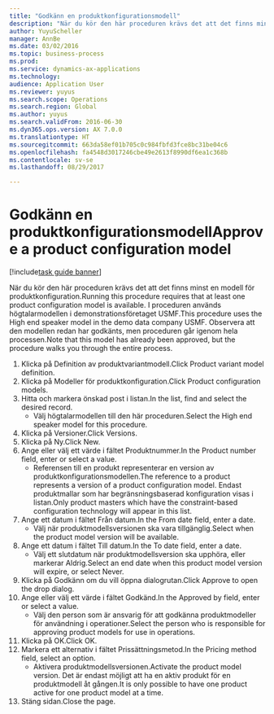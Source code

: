 ```yaml
--- 
title: "Godkänn en produktkonfigurationsmodell"
description: "När du kör den här proceduren krävs det att det finns minst en modell för produktkonfiguration."
author: YuyuScheller
manager: AnnBe
ms.date: 03/02/2016
ms.topic: business-process
ms.prod: 
ms.service: dynamics-ax-applications
ms.technology: 
audience: Application User
ms.reviewer: yuyus
ms.search.scope: Operations
ms.search.region: Global
ms.author: yuyus
ms.search.validFrom: 2016-06-30
ms.dyn365.ops.version: AX 7.0.0
ms.translationtype: HT
ms.sourcegitcommit: 663da58ef01b705c0c984fbfd3fce8bc31be04c6
ms.openlocfilehash: fa4548d3017246cbe49e2613f8990df6ea1c368b
ms.contentlocale: sv-se
ms.lasthandoff: 08/29/2017

---
```

# <a name="approve-a-product-configuration-model"></a><span data-ttu-id="c0390-103">Godkänn en produktkonfigurationsmodell</span><span class="sxs-lookup"><span data-stu-id="c0390-103">Approve a product configuration model</span></span>

[!include[task guide banner](../../includes/task-guide-banner.md)]

<span data-ttu-id="c0390-104">När du kör den här proceduren krävs det att det finns minst en modell för produktkonfiguration.</span><span class="sxs-lookup"><span data-stu-id="c0390-104">Running this procedure requires that at least one product configuration model is available.</span></span> <span data-ttu-id="c0390-105">I proceduren används högtalarmodellen i demonstrationsföretaget USMF.</span><span class="sxs-lookup"><span data-stu-id="c0390-105">This procedure uses the High end speaker model in the demo data company USMF.</span></span> <span data-ttu-id="c0390-106">Observera att den modellen redan har godkänts, men proceduren går igenom hela processen.</span><span class="sxs-lookup"><span data-stu-id="c0390-106">Note that this model has already been approved, but the procedure walks you through the entire process.</span></span>

1. <span data-ttu-id="c0390-107">Klicka på Definition av produktvariantmodell.</span><span class="sxs-lookup"><span data-stu-id="c0390-107">Click Product variant model definition.</span></span>
2. <span data-ttu-id="c0390-108">Klicka på Modeller för produktkonfiguration.</span><span class="sxs-lookup"><span data-stu-id="c0390-108">Click Product configuration models.</span></span>
3. <span data-ttu-id="c0390-109">Hitta och markera önskad post i listan.</span><span class="sxs-lookup"><span data-stu-id="c0390-109">In the list, find and select the desired record.</span></span>
    * <span data-ttu-id="c0390-110">Välj högtalarmodellen till den här proceduren.</span><span class="sxs-lookup"><span data-stu-id="c0390-110">Select the High end speaker model for this procedure.</span></span>  
4. <span data-ttu-id="c0390-111">Klicka på Versioner.</span><span class="sxs-lookup"><span data-stu-id="c0390-111">Click Versions.</span></span>
5. <span data-ttu-id="c0390-112">Klicka på Ny.</span><span class="sxs-lookup"><span data-stu-id="c0390-112">Click New.</span></span>
6. <span data-ttu-id="c0390-113">Ange eller välj ett värde i fältet Produktnummer.</span><span class="sxs-lookup"><span data-stu-id="c0390-113">In the Product number field, enter or select a value.</span></span>
    * <span data-ttu-id="c0390-114">Referensen till en produkt representerar en version av produktkonfigurationsmodellen.</span><span class="sxs-lookup"><span data-stu-id="c0390-114">The reference to a product represents a version of a product configuration model.</span></span> <span data-ttu-id="c0390-115">Endast produktmallar som har begränsningsbaserad konfiguration visas i listan.</span><span class="sxs-lookup"><span data-stu-id="c0390-115">Only product masters which have the constraint-based configuration technology will appear in this list.</span></span>  
7. <span data-ttu-id="c0390-116">Ange ett datum i fältet Från datum.</span><span class="sxs-lookup"><span data-stu-id="c0390-116">In the From date field, enter a date.</span></span>
    * <span data-ttu-id="c0390-117">Välj när produktmodellsversionen ska vara tillgänglig.</span><span class="sxs-lookup"><span data-stu-id="c0390-117">Select when the product model version will be available.</span></span>  
8. <span data-ttu-id="c0390-118">Ange ett datum i fältet Till datum.</span><span class="sxs-lookup"><span data-stu-id="c0390-118">In the To date field, enter a date.</span></span>
    * <span data-ttu-id="c0390-119">Välj ett slutdatum när produktmodellsversion ska upphöra, eller markerar Aldrig.</span><span class="sxs-lookup"><span data-stu-id="c0390-119">Select an end date when this product model version will expire, or select Never.</span></span>  
9. <span data-ttu-id="c0390-120">Klicka på Godkänn om du vill öppna dialogrutan.</span><span class="sxs-lookup"><span data-stu-id="c0390-120">Click Approve to open the drop dialog.</span></span>
10. <span data-ttu-id="c0390-121">Ange eller välj ett värde i fältet Godkänd.</span><span class="sxs-lookup"><span data-stu-id="c0390-121">In the Approved by field, enter or select a value.</span></span>
    * <span data-ttu-id="c0390-122">Välj den person som är ansvarig för att godkänna produktmodeller för användning i operationer.</span><span class="sxs-lookup"><span data-stu-id="c0390-122">Select the person who is responsible for approving product models for use in operations.</span></span>  
11. <span data-ttu-id="c0390-123">Klicka på OK.</span><span class="sxs-lookup"><span data-stu-id="c0390-123">Click OK.</span></span>
12. <span data-ttu-id="c0390-124">Markera ett alternativ i fältet Prissättningsmetod.</span><span class="sxs-lookup"><span data-stu-id="c0390-124">In the Pricing method field, select an option.</span></span>
    * <span data-ttu-id="c0390-125">Aktivera produktmodellsversionen.</span><span class="sxs-lookup"><span data-stu-id="c0390-125">Activate the product model version.</span></span> <span data-ttu-id="c0390-126">Det är endast möjligt att ha en aktiv produkt för en produktmodell åt gången.</span><span class="sxs-lookup"><span data-stu-id="c0390-126">It is only possible to have one product active for one product model at a time.</span></span>  
13. <span data-ttu-id="c0390-127">Stäng sidan.</span><span class="sxs-lookup"><span data-stu-id="c0390-127">Close the page.</span></span>


